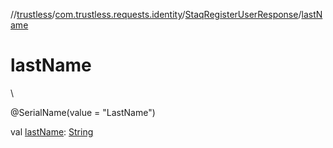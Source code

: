 //[trustless](../../../index.md)/[com.trustless.requests.identity](../index.md)/[StaqRegisterUserResponse](index.md)/[lastName](last-name.md)

# lastName

\

@SerialName(value = &quot;LastName&quot;)

val [lastName](last-name.md): [String](https://kotlinlang.org/api/latest/jvm/stdlib/kotlin/-string/index.html)
